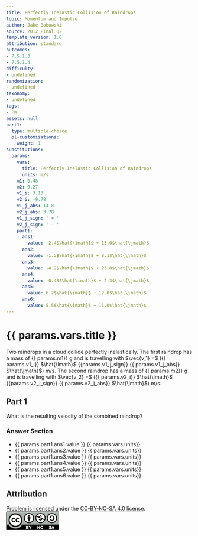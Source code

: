 ```yaml
---
title: Perfectly Inelastic Collision of Raindrops
topic: Momentum and Impulse
author: Jake Bobowski
source: 2012 Final Q2
template_version: 1.0
attribution: standard
outcomes:
- 7.5.1.3
- 7.5.1.4
difficulty:
- undefined
randomization:
- undefined
taxonomy:
- undefined
tags:
- PW
assets: null
part1:
  type: multiple-choice
  pl-customizations:
    weight: 1
substitutions:
  params:
    vars:
      title: Perfectly Inelastic Collision of Raindrops
      units: m/s
    m1: 0.48
    m2: 0.27
    v1_i: 3.13
    v2_i: -9.78
    v1_j_abs: 14.8
    v2_j_abs: 3.78
    v1_j_sign: ' + '
    v2_j_sign: ' - '
    part1:
      ans1:
        value: -2.4$\hat{\imath}$ + 13.0$\hat{\jmath}$
      ans2:
        value: -1.5$\hat{\imath}$ + 8.1$\hat{\jmath}$
      ans3:
        value: -4.2$\hat{\imath}$ + 23.0$\hat{\jmath}$
      ans4:
        value: -0.43$\hat{\imath}$ + 2.3$\hat{\jmath}$
      ans5:
        value: 6.2$\hat{\imath}$ + 12.0$\hat{\jmath}$
      ans6:
        value: 5.5$\hat{\imath}$ + 11.0$\hat{\jmath}$
---
```

# {{ params.vars.title }}
Two raindrops in a cloud collide perfectly inelastically. The first raindrop has a mass of {{ params.m1}} g and is travelling with $\vec{v_1} =$ ({{ params.v1_i}} $\hat{\imath}$ {{params.v1_j_sign}} {{ params.v1_j_abs}} $\hat{\jmath}$) m/s.
The second raindrop has a mass of {{ params.m2}} g and is travelling with $\vec{v_2} =$ ({{ params.v2_i}} $\hat{\imath}$ {{params.v2_j_sign}} {{ params.v2_j_abs}} $\hat{\jmath}$) m/s.

## Part 1

What is the resulting velocity of the combined raindrop?

### Answer Section

- {{ params.part1.ans1.value }} {{ params.vars.units}}
- {{ params.part1.ans2.value }} {{ params.vars.units}}
- {{ params.part1.ans3.value }} {{ params.vars.units}}
- {{ params.part1.ans4.value }} {{ params.vars.units}}
- {{ params.part1.ans5.value }} {{ params.vars.units}}
- {{ params.part1.ans6.value }} {{ params.vars.units}}

## Attribution

Problem is licensed under the [CC-BY-NC-SA 4.0 license](https://creativecommons.org/licenses/by-nc-sa/4.0/).<br> ![The Creative Commons 4.0 license requiring attribution-BY, non-commercial-NC, and share-alike-SA license.](https://raw.githubusercontent.com/firasm/bits/master/by-nc-sa.png)